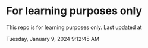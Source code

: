 # For learning purposes only
This repo is for learning purposes only.
Last updated at

Tuesday, January 9, 2024 9:12:45 AM

